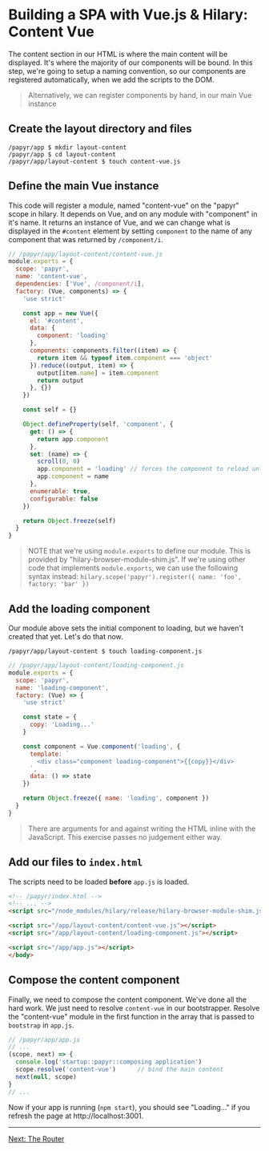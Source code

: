 Building a SPA with Vue.js & Hilary: Content Vue
================================================
The content section in our HTML is where the main content will be displayed. It's where the majority of our components will be bound. In this step, we're going to setup a naming convention, so our components are registered automatically, when we add the scripts to the DOM.

> Alternatively, we can register components by hand, in our main Vue instance

## Create the layout directory and files

```Shell
/papyr/app $ mkdir layout-content
/papyr/app $ cd layout-content
/papyr/app/layout-content $ touch content-vue.js
```

## Define the main Vue instance
This code will register a module, named "content-vue" on the "papyr" scope in hilary. It depends on Vue, and on any module with "component" in it's name. It returns an instance of Vue, and we can change what is displayed in the `#content` element by setting `component` to the name of any component that was returned by `/component/i`.

```JavaScript
// /papyr/app/layout-content/content-vue.js
module.exports = {
  scope: 'papyr',
  name: 'content-vue',
  dependencies: ['Vue', /component/i],
  factory: (Vue, components) => {
    'use strict'

    const app = new Vue({
      el: '#content',
      data: {
        component: 'loading'
      },
      components: components.filter((item) => {
        return item && typeof item.component === 'object'
      }).reduce((output, item) => {
        output[item.name] = item.component
        return output
      }, {})
    })

    const self = {}

    Object.defineProperty(self, 'component', {
      get: () => {
        return app.component
      },
      set: (name) => {
        scroll(0, 0)
        app.component = 'loading' // forces the component to reload unless the current component is loading
        app.component = name
      },
      enumerable: true,
      configurable: false
    })

    return Object.freeze(self)
  }
}
```

> NOTE that we're using `module.exports` to define our module. This is provided by "hilary-browser-module-shim.js". If we're using other code that implements `module.exports`, we can use the following syntax instead: `hilary.scope('papyr').register({ name: 'foo', factory: 'bar' })`

## Add the loading component
Our module above sets the initial component to loading, but we haven't created that yet. Let's do that now.

```Shell
/papyr/app/layout-content $ touch loading-component.js
```

```JavaScript
// /papyr/app/layout-content/loading-component.js
module.exports = {
  scope: 'papyr',
  name: 'loading-component',
  factory: (Vue) => {
    'use strict'

    const state = {
      copy: 'Loading...'
    }

    const component = Vue.component('loading', {
      template: `
        <div class="component loading-component">{{copy}}</div>
      `,
      data: () => state
    })

    return Object.freeze({ name: 'loading', component })
  }
}
```

> There are arguments for and against writing the HTML inline with the JavaScript. This exercise passes no judgement either way.

## Add our files to `index.html`
The scripts need to be loaded **before** `app.js` is loaded.

```HTML
<!-- /papyr/index.html -->
<!-- ... -->
<script src="/node_modules/hilary/release/hilary-browser-module-shim.js"></script>

<script src="/app/layout-content/content-vue.js"></script>
<script src="/app/layout-content/loading-component.js"></script>

<script src="/app/app.js"></script>
</body>
```

## Compose the content component
Finally, we need to compose the content component. We've done all the hard work. We just need to resolve `content-vue` in our bootstrapper. Resolve the "content-vue" module in the first function in the array that is passed to `bootstrap` in `app.js`.

```JavaScript
// /papyr/app/app.js
// ...
(scope, next) => {
  console.log('startup::papyr::composing application')
  scope.resolve('content-vue')      // bind the main content
  next(null, scope)
}
// ...
```

Now if your app is running (`npm start`), you should see "Loading..." if you refresh the page at http://localhost:3001.

---
[Next: The Router](./router.md)
